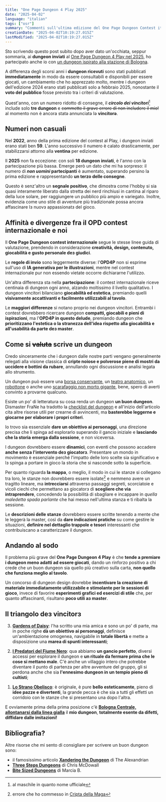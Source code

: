 ```yaml
---
title: "One Page Dungeon 4 Play 2025"
date: "2025-04-02"
language: "italian"
tags: ["osr"]
summary: "Commenti sull'ultima edizione del One Page Dungeon Contest italiano"
creationDate: "2025-04-02T10:19:27.015Z"
lastModified: "2025-04-02T10:19:27.015Z"
---
```


Sto scrivendo questo post subito dopo aver dato un'occhiata, seppur sommaria, ai **dungeon inviati** al [One Page Dungeon 4 Play nel 2025](https://masterofmasters.itch.io/one-page-dungeon-4-play-2025), ho partecipato anche io con [un dungeon ispirato alla stazione di Bologna](https://sbax.itch.io/bologna-centrale).

A differenza degli scorsi anni i **dungeon ricevuti** sono stati pubblicati **immediatamente** in modo da essere consultabili e disponibili per essere giocati, un cambiamento che ho apprezzato molto, mentre i dungeon dell'edizione 2024 erano stati pubblicati solo a febbraio 2025, nonostante il **voto del pubblico** fosse previsto tra i criteri di valutazione.

Quest'anno, con un numero ridotto di consegne, il **_circolo dei vincitori_**[^1] include solo **tre dungeon** e ~~commette il grave errore di non includere il mio!~~ al momento non è ancora statə annunciatə lə **vincitorə**.

[^1]: al maschile in quanto nome ufficiale

## **Numeri non casuali**

Nel **2022**, anno della prima edizione del contest al Play, i dungeon inviati erano stati ben **59**. L'anno successivo il numero è calato drasticamente, per stabilizzarsi attorno alla **ventina** per edizione.

Il **2025** non fa eccezione: con soli **18 dungeon inviati**, è l'anno con la partecipazione più bassa. Emerge però un dato che mi ha sorpreso: il numero di **_non uomini_ partecipanti** è aumentato, superando persino la prima edizione e rappresentando **un terzo delle consegne**.

Questo è senz'altro un **segnale positivo**, che dimostra come l'hobby si sia quasi interamente liberato dalla stretta dei nerd rinchiusi in cantina al riparo della luce solare, per raggiungere un pubblico più ampio e variegato. Inoltre, evidenzia come uno stile di avventure più tradizionale possa ancora affascinare lɜ nuovɜ appassionatɜ del gioco.

## Affinità e divergenze fra il OPD contest internazionale e noi

Il **One Page Dungeon contest internazionale** segue le stesse linee guida di valutazione, prendendo in considerazione **creatività, design, contenuto, giocabilità e gusto personale deɜ giudici**.

Le **regole di invio** sono leggermente diverse: l'**OPD4P** non si esprime sull'uso di **IA generativa per le illustrazioni**, mentre nel contest internazionale pur non essendo vietate occorre dichiararne l'utilizzo.

Un'altra differenza sta nella **partecipazione**: il contest internazionale riceve centinaia di dungeon ogni anno, alzando moltissimo il livello qualitativo. I dungeon vincitori bilanciano **giocabilità ed estetica**, premiando quelli **visivamente accattivanti e facilmente utilizzabili al tavolo**.

Le **maggiori differenze** si notano proprio nei dungeon vincitori. Entrambi i contest dovrebbero ricercare dungeon **compatti, giocabili e pieni di ispirazioni**, ma l'**OPD4P in questo delude**, premiando dungeon che **prioritizzano l'estetica o la stranezza dell'idea rispetto alla giocabilità e all'usabilità da parte deɜ master**.

## Come si ~~valuta~~ scrive un dungeon

Credo sinceramente che i dungeon dalle nostre parti vengano generalmente relegati alla visione classica di **cripte noiose e polverose piene di mostri da uccidere e bottini da rubare**, annullando ogni discussione e analisi legata allo strumento.

Un dungeon può essere una [borsa conservante](https://sam-seer.itch.io/youre-trapped-in-a-bag-of-holding), un [teatro anatomico](https://rpggeek.com/image/7933868/professor-jacquels-perfect-tincture), un [robottone](https://metalsnail.itch.io/the-ambulatory-temple) o anche uno [scarafaggio non morto gigante](https://campaignwiki.org/1pdc/2012/Ian%20Johnson%20%e2%80%93%20The%20Necromancer%20In%20The%20Three%20Lobed%20Brain.pdf), bene, spero di averti convinto a provarne qualcuno.

Esiste un po' di letteratura su cosa renda un dungeon **un buon dungeon**. Dismaster FraNe ha tradotto la [checklist del dungeon](https://dismastersden.blogspot.com/2022/06/la-checklist-del-dungeon.html) e all'inizio dell'articolo cita altre risorse utili per crearne di avvincenti, ma **basterebbe leggerne e giocarne per elaborare i propri criteri**.

Io trovo sia essenziale **dare un obiettivo ai personaggi**, una direzione precisa che li spinga ad esplorarlo superando il gancio iniziale e **lasciando che la storia emerga dalla sessione**, e non viceversa.

I dungeon dovrebbero essere **dinamici**, con eventi che possono accadere **anche senza l'intervento deɜ giocatorɜ**. Presentare un mondo in movimento è essenziale perché l'impatto delle loro scelte sia significativo e lɜ spinga a portare in gioco la storia che si nasconde sotto la superficie.

Per quanto riguarda **la mappa**, o meglio, il modo in cui le stanze si collegano tra loro, le stanze non dovrebbero essere isolate[^2] e nemmeno avere un tragitto lineare, ma **intrecciarsi** attraverso passaggi segreti, scorciatoie e vicoli ciechi che permettano aɜ giocatorɜ di **scegliere che via intraprendere**, concedendo la possibilità di sbagliare e incappare in _quella maledetta spada parlante_ che hai messo nell'ultima stanza e ti ribalta la sessione.

[^2]: errore che ho commesso in [Cripta della Maga](https://sbax.itch.io/la-cripta-della-maga)

Le **descrizioni delle stanze** dovrebbero essere scritte tenendo a mente che le leggerà lə master, così da **dare indicazioni pratiche** su come gestire le situazioni, **definire nel dettaglio trappole e tesori** interessanti che contribuiscano a caratterizzare il dungeon.

## Andando al sodo

Il problema più grave del **One Page Dungeon 4 Play** è che **tende a premiare i dungeon meno adatti ad essere giocati**, dando un rinforzo positivo a chi crede che un buon dungeon sia quello più creativo sulla carta, **non quello che funziona meglio al tavolo**.

Un concorso di dungeon design dovrebbe **incentivare la creazione di materiale immediatamente utilizzabile e stimolante per le sessioni di gioco**, invece di favorire **esperimenti grafici ed esercizi di stile** che, per quanto affascinanti, risultano **poco utili aɜ master**.

## Il triangolo deɜ vincitorɜ

<ol reversed>
<li>

[**Gardens of Daisy**](https://drive.google.com/file/d/1JOf-FJ5evrtn3fkuznXN_sW-fne2OVzg/view?usp=drive_link): l'ha scritto una mia amica e sono un po' di parte, ma in poche righe **dà un obiettivo ai personaggi**, definisce un'ambientazione omogenea, navigabile in **totale libertà** e mette a disposizione una **marea di spunti interessanti**;

</li>
<li>

[**I Predatori del Fiume Nero**](https://drive.google.com/file/d/1JFwGzz-U136CDAL9Qu3t8hLJBPuhcejq/view?usp=drive_link): qua abbiamo **un gancio perfetto**, diversi accessi per esplorare il dungeon e **un rituale da fermare prima che le cose si mettano male**. C'è anche un villaggio intero che potrebbe diventare il punto di partenza per altre avventure del gruppo, gli si perdona anche che sia **l'ennesimo dungeon in un tempio pieno di cultisti**;

</li>
<li>

[**Lo Strano Obelisco**](https://drive.google.com/drive/folders/1BkPK3dJVCIPKaVqPEa1REEhz-G1-yR9R): è originale, è pure **bello esteticamente**, pieno di **idee pazze e divertenti**, la grande pecca è che sia a tutti gli effetti un corridoio con le stanze che si presentano una dopo l'altra.

</li>
</ol>

E ovviamente prima della prima posizione c'è [**Bologna Centrale, allontanarsi dalla linea gialla**](https://sbax.itch.io/bologna-centrale) il **mio dungeon**, **totalmente esente da difetti, diffidare dalle imitazioni!**

## Bibliografia?

Altre risorse che mi sento di consigliare per scrivere un buon dungeon sono:

- il famosissimo articolo [**Xandering the Dungeon**](https://thealexandrian.net/wordpress/13085/roleplaying-games/xandering-the-dungeon) di The Alexandrian
- [**Three Steps Dungeons**](https://www.bastionland.com/2018/10/three-step-dungeons.html) di Chris McDowall
- [**Bite Sized Dungeons**](https://traversefantasy.blogspot.com/2022/11/bite-sized-dungeons.html) di Marcia B.
